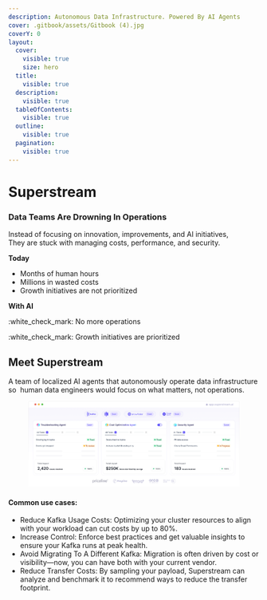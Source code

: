 ```yaml
---
description: Autonomous Data Infrastructure. Powered By AI Agents
cover: .gitbook/assets/Gitbook (4).jpg
coverY: 0
layout:
  cover:
    visible: true
    size: hero
  title:
    visible: true
  description:
    visible: true
  tableOfContents:
    visible: true
  outline:
    visible: true
  pagination:
    visible: true
---
```


# Superstream

### Data Teams Are Drowning In Operations

Instead of focusing on innovation, improvements, and AI initiatives,\
They are stuck with managing costs, performance, and security.

**Today**

* Months of human hours
* Millions in wasted costs
* Growth initiatives are not prioritized

**With AI**

:white\_check\_mark: No more operations

:white\_check\_mark: Growth initiatives are prioritized

## Meet Superstream

A team of localized AI agents that autonomously operate data infrastructure so  human data engineers would focus on what matters, not operations.

<figure><img src=".gitbook/assets/image (12).png" alt=""><figcaption></figcaption></figure>

#### Common use cases:

* Reduce Kafka Usage Costs: Optimizing your cluster resources to align with your workload can cut costs by up to 80%.
* Increase Control: Enforce best practices and get valuable insights to ensure your Kafka runs at peak health.
* Avoid Migrating To A Different Kafka: Migration is often driven by cost or visibility—now, you can have both with your current vendor.
* Reduce Transfer Costs: By sampling your payload, Superstream can analyze and benchmark it to recommend ways to reduce the transfer footprint.
